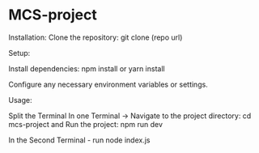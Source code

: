 # MCS-project

Installation: Clone the repository: git clone (repo url)

Setup:

Install dependencies: npm install or yarn install

Configure any necessary environment variables or settings.

Usage:

Split the Terminal In one Terminal -> Navigate to the project directory: cd mcs-project and Run the project: npm run dev

In the Second Terminal - run node index.js
